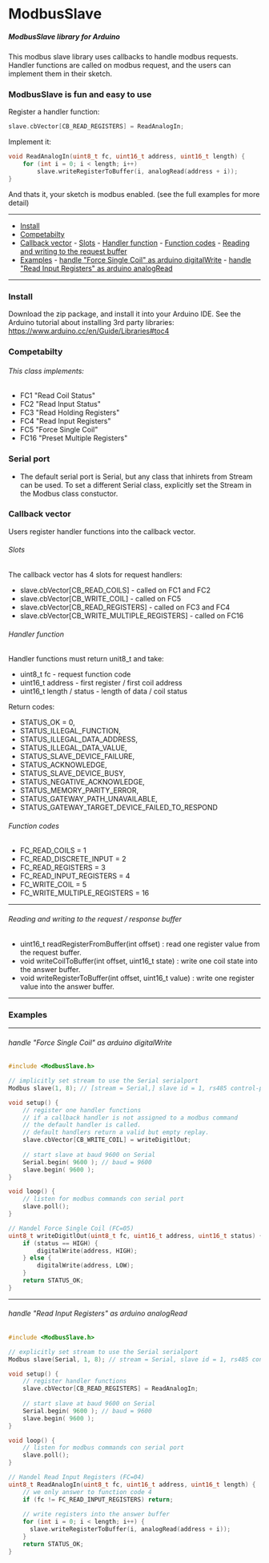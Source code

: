 # ModbusSlave

##### ModbusSlave library for Arduino

This modbus slave library uses callbacks to handle modbus requests.
Handler functions are called on modbus request, and the users can implement them in their sketch.

### ModbusSlave is fun and easy to use
Register a handler function:
```c
slave.cbVector[CB_READ_REGISTERS] = ReadAnalogIn;
```
Implement it:
```c
void ReadAnalogIn(uint8_t fc, uint16_t address, uint16_t length) {
    for (int i = 0; i < length; i++)
        slave.writeRegisterToBuffer(i, analogRead(address + i));
}
```
And thats it, your sketch is modbus enabled. (see the full examples for more detail)

----

- [Install](#install)
- [Competabilty](#competabilty)
- [Callback vector](#callback-vector)
      - [Slots](#slots)
      - [Handler function](#handler-function)
      - [Function codes](#function-codes)
      - [Reading and writing to the request buffer](#reading-and-writing-to-the-request-buffer)
- [Examples](#examples)
      - [handle "Force Single Coil" as arduino digitalWrite](#handle-force-single-coil-as-arduino-digitalwrite)
      - [handle "Read Input Registers" as arduino analogRead](#handle-read-input-registers-as-arduino-analogread)

----

### Install

Download the zip package, and install it into your Arduino IDE. See the Arduino tutorial about installing 3rd party libraries: https://www.arduino.cc/en/Guide/Libraries#toc4

### Competabilty

###### This class implements:

* FC1 "Read Coil Status"
* FC2 "Read Input Status"
* FC3 "Read Holding Registers"
* FC4 "Read Input Registers"
* FC5 "Force Single Coil"
* FC16 "Preset Multiple Registers"

### Serial port

* The default serial port is Serial, but any class that inhirets from Stream can be used.
To set a different Serial class, explicitly set the Stream in the Modbus class constuctor.

### Callback vector

Users register handler functions into the callback vector.

###### Slots

The callback vector has 4 slots for request handlers:

* slave.cbVector[CB_READ_COILS] - called on FC1 and FC2
* slave.cbVector[CB_WRITE_COIL] - called on FC5
* slave.cbVector[CB_READ_REGISTERS] - called on FC3 and FC4
* slave.cbVector[CB_WRITE_MULTIPLE_REGISTERS] - called on FC16

###### Handler function

Handler functions must return unit8_t and take:
* uint8_t  fc - request function code
* uint16_t address - first register / first coil address
* uint16_t length / status - length of data / coil status

Return codes:

*  STATUS_OK = 0,
*  STATUS_ILLEGAL_FUNCTION,
*  STATUS_ILLEGAL_DATA_ADDRESS,
*  STATUS_ILLEGAL_DATA_VALUE,
*  STATUS_SLAVE_DEVICE_FAILURE,
*  STATUS_ACKNOWLEDGE,
*  STATUS_SLAVE_DEVICE_BUSY,
*  STATUS_NEGATIVE_ACKNOWLEDGE,
*  STATUS_MEMORY_PARITY_ERROR,
*  STATUS_GATEWAY_PATH_UNAVAILABLE,
*  STATUS_GATEWAY_TARGET_DEVICE_FAILED_TO_RESPOND


###### Function codes

* FC_READ_COILS = 1
* FC_READ_DISCRETE_INPUT = 2
* FC_READ_REGISTERS = 3
* FC_READ_INPUT_REGISTERS = 4
* FC_WRITE_COIL = 5
* FC_WRITE_MULTIPLE_REGISTERS = 16

----

###### Reading and writing to the request / response buffer

* uint16_t readRegisterFromBuffer(int offset) : read one register value from the request buffer.
* void writeCoilToBuffer(int offset, uint16_t state) : write one coil state into the answer buffer.
* void writeRegisterToBuffer(int offset, uint16_t value) : write one register value into the answer buffer.

----

### Examples

----
###### handle "Force Single Coil" as arduino digitalWrite
```c
#include <ModbusSlave.h>

// implicitly set stream to use the Serial serialport
Modbus slave(1, 8); // [stream = Serial,] slave id = 1, rs485 control-pin = 8

void setup() {
    // register one handler functions
    // if a callback handler is not assigned to a modbus command 
    // the default handler is called. 
    // default handlers return a valid but empty replay.
    slave.cbVector[CB_WRITE_COIL] = writeDigitlOut;
    
    // start slave at baud 9600 on Serial
    Serial.begin( 9600 ); // baud = 9600
    slave.begin( 9600 );
}

void loop() {
    // listen for modbus commands con serial port
    slave.poll();
}

// Handel Force Single Coil (FC=05)
uint8_t writeDigitlOut(uint8_t fc, uint16_t address, uint16_t status) {
    if (status == HIGH) {
        digitalWrite(address, HIGH);
    } else {
        digitalWrite(address, LOW);
    }
    return STATUS_OK;
}

```

----
###### handle "Read Input Registers" as arduino analogRead
```c
#include <ModbusSlave.h>

// explicitly set stream to use the Serial serialport
Modbus slave(Serial, 1, 8); // stream = Serial, slave id = 1, rs485 control-pin = 8

void setup() {
    // register handler functions
    slave.cbVector[CB_READ_REGISTERS] = ReadAnalogIn;
    
    // start slave at baud 9600 on Serial
    Serial.begin( 9600 ); // baud = 9600
    slave.begin( 9600 );
}

void loop() {
    // listen for modbus commands con serial port
    slave.poll();
}

// Handel Read Input Registers (FC=04)
uint8_t ReadAnalogIn(uint8_t fc, uint16_t address, uint16_t length) {
    // we only answer to function code 4
    if (fc != FC_READ_INPUT_REGISTERS) return;
    
    // write registers into the answer buffer
    for (int i = 0; i < length; i++) {
      slave.writeRegisterToBuffer(i, analogRead(address + i));
    }
    return STATUS_OK;
}

```

